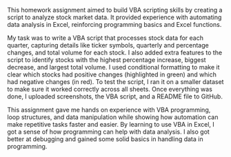 This homework assignment aimed to build VBA scripting skills by creating a script to analyze stock market data. It provided experience with automating data analysis in Excel, reinforcing programming basics and Excel functions.

My task was to write a VBA script that processes stock data for each quarter, capturing details like ticker symbols, quarterly and percentage changes, and total volume for each stock. I also added extra features to the script to identify stocks with the highest percentage increase, biggest decrease, and largest total volume. I used conditional formatting to make it clear which stocks had positive changes (highlighted in green) and which had negative changes (in red). To test the script, I ran it on a smaller dataset to make sure it worked correctly across all sheets. Once everything was done, I uploaded screenshots, the VBA script, and a README file to GitHub.

This assignment gave me hands on experience with VBA programming, loop structures, and data manipulation while showing how automation can make repetitive tasks faster and easier. By learning to use VBA in Excel, I got a sense of how programming can help with data analysis. I also got better at debugging and gained some solid basics in handling data in programming.




